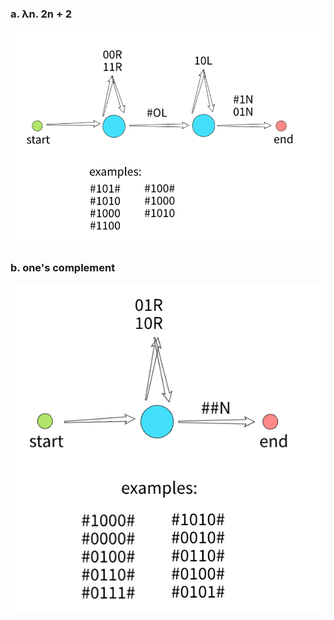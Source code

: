 ### a. λn. 2n + 2

![Exercise6a](images/Exercise6a.png)

### b. one's complement

![Exercise6a](images/Exercise6b.png)
